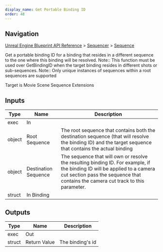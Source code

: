 ```yaml
---
display_name: Get Portable Binding ID
order: 48
---
```

## Navigation

[Unreal Engine Blueprint API Reference](https://dev.epicgames.com/documentation/en-us/unreal-engine/BlueprintAPI) > [Sequencer](https://dev.epicgames.com/documentation/en-us/unreal-engine/BlueprintAPI/Sequencer) > [Sequence](https://dev.epicgames.com/documentation/en-us/unreal-engine/BlueprintAPI/Sequencer/Sequence)

Get a portable binding ID for a binding that resides in a different sequence to the one where this binding will be resolved.
Note:: This function must be used over GetBindingID when the target binding resides in different shots or sub-sequences.
Note:: Only unique instances of sequences within a root sequences are supported

Target is Movie Scene Sequence Extensions

## Inputs

| Type | Name | Description |
| --- | --- | --- |
| exec | In |  |
| object | Root Sequence | The root sequence that contains both the destination sequence (that will resolve the binding ID) and the target sequence that contains the actual binding |
| object | Destination Sequence | The sequence that will own or resolve the resulting binding ID. For example, if the binding ID will be applied to a camera cut section pass the sequence that contains the camera cut track to this parameter. |
| struct | In Binding |  |

## Outputs

| Type | Name | Description |
| --- | --- | --- |
| exec | Out |  |
| struct | Return Value | The binding's id |

